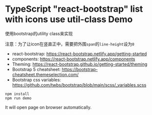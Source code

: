 TypeScript "react-bootstrap" list with icons use util-class Demo
=================================

使用bootstrap的utility class来实现

注意：为了让icon在竖直正中，需要把外围`span`的`line-height`设为`0`

- react-bootstrap: https://react-bootstrap.netlify.app/getting-started
- components: https://react-bootstrap.netlify.app/components
- Theming: https://react-bootstrap.github.io/getting-started/theming
- Bootstrap 5 cheatsheet: https://bootstrap-cheatsheet.themeselection.com/
- Bootstrap css variables: https://github.com/twbs/bootstrap/blob/main/scss/_variables.scss

```
npm install
npm run demo
```

It will open page on browser automatically.
